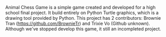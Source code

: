 Animal Chess Game is a simple game created and developed for a high school final project. It build entirely on Python Turtle graphics, which is a drawing tool provided by Python. This project has 2 contributors: Brownie Tran (https://github.com/BrownieTr) and Trixie Vo (Github unknown). Although we've stopped develop this game, it still an incompleted project.
